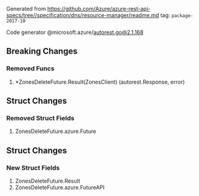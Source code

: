 Generated from https://github.com/Azure/azure-rest-api-specs/tree//specification/dns/resource-manager/readme.md tag: `package-2017-10`

Code generator @microsoft.azure/autorest.go@2.1.168

## Breaking Changes

### Removed Funcs

1. *ZonesDeleteFuture.Result(ZonesClient) (autorest.Response, error)

## Struct Changes

### Removed Struct Fields

1. ZonesDeleteFuture.azure.Future

## Struct Changes

### New Struct Fields

1. ZonesDeleteFuture.Result
1. ZonesDeleteFuture.azure.FutureAPI
